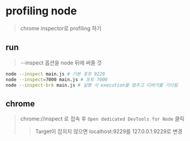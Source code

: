 # profiling node

> chrome inspector로 profiling 하기

## run

> --inspect 옵션을 node 뒤에 써줄 것

```sh
node --inspect main.js # 기본 포트 9229
node --inspect=7000 main.js # 포트 7000
node --inspect-brk main.js # 실행 시 execution을 멈추고 디버거를 기다림
```

## chrome

> chrome://inspect 로 접속 후 `Open dedicated DevTools for Node` 클릭
>
> > Target이 잡히지 않으면 localhost:9229를 127.0.0.1:9229로 변경
